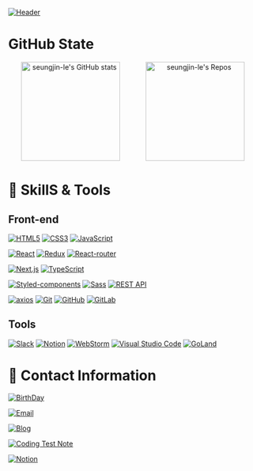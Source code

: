 [![Header](https://capsule-render.vercel.app/api?type=Waving&color=575763&height=250&section=header&text=SeungJin%20Lee&fontSize=60&fontColor=ffffff)](https://github.com/seungjin-le)


# GitHub State

<p align="center">
  <img src="https://github-readme-stats.vercel.app/api?username=seungjin-le&show_icons=true&theme=dark&include_all_commits=true&count_private=true" alt="seungjin-le's GitHub stats" height="200" style="padding-right: 3rem"/>
  <img src="https://github-readme-stats.vercel.app/api/top-langs/?username=seungjin-le&langs_count=10&layout=compact&theme=dark" alt="seungjin-le's Repos" height="200" />
</p>


<!-- State 테마 수정 https://github.com/anuraghazra/github-readme-stats/blob/master/themes/README.md -->

# :wrench: SkillS & Tools

## Front-end

[![HTML5](https://img.shields.io/badge/HTML5-%23E34F26.svg?style=for-the-badge&logo=html5&logoColor=white)](https://developer.mozilla.org/en-US/docs/Web/Guide/HTML/HTML5) [![CSS3](https://img.shields.io/badge/CSS3-%231572B6.svg?style=for-the-badge&logo=css3&logoColor=white)](https://developer.mozilla.org/en-US/docs/Web/CSS)  [![JavaScript](https://img.shields.io/badge/JavaScript-%23323330.svg?style=for-the-badge&logo=javascript&logoColor=%23F7DF1E)](https://developer.mozilla.org/en-US/docs/Web/JavaScript)  

[![React](https://img.shields.io/badge/React-%2320232a.svg?style=for-the-badge&logo=react&logoColor=%2361DAFB)](https://reactjs.org/)  [![Redux](https://img.shields.io/badge/Redux-%23593d88.svg?style=for-the-badge&logo=redux&logoColor=white)](https://redux.js.org/) [![React-router](https://img.shields.io/badge/React_Router-CA4245?style=for-the-badge&logo=react-router&logoColor=white)](https://reactrouter.com/)

[![Next.js](https://img.shields.io/badge/Next.js-000000?style=for-the-badge&logo=next.js&logoColor=white)](https://nextjs.org/) [![TypeScript](https://img.shields.io/badge/TypeScript-%23007ACC.svg?style=for-the-badge&logo=typescript&logoColor=white)](https://www.typescriptlang.org/)

[![Styled-components](https://img.shields.io/badge/styled--components-DB7093?style=for-the-badge&logo=styled-components&logoColor=white)](https://styled-components.com/)  [![Sass](https://img.shields.io/badge/Sass-%23CC6699.svg?style=for-the-badge&logo=sass&logoColor=white)](https://sass-lang.com/) [![REST API](https://img.shields.io/badge/REST-02569B?style=for-the-badge&logo=rest&logoColor=white)](https://restfulapi.net/) 

[![axios](https://img.shields.io/badge/axios-%230a0a0a.svg?style=for-the-badge&logo=axios&logoColor=white)](https://axios-http.com/) [![Git](https://img.shields.io/badge/Git-%23F05033.svg?style=for-the-badge&logo=git&logoColor=white)](https://git-scm.com/) [![GitHub](https://img.shields.io/badge/GitHub-%23121011.svg?style=for-the-badge&logo=github&logoColor=white)](https://github.com/) [![GitLab](https://img.shields.io/badge/GitLab-%23181717.svg?style=for-the-badge&logo=gitlab&logoColor=white)](https://gitlab.com/)



## Tools

[![Slack](https://img.shields.io/badge/Slack-4A154B?style=for-the-badge&logo=slack&logoColor=white)](https://slack.com/)
[![Notion](https://img.shields.io/badge/Notion-000000?style=for-the-badge&logo=notion&logoColor=white)](https://www.notion.so/)
[![WebStorm](https://img.shields.io/badge/WebStorm-181717?style=for-the-badge&logo=WebStorm&logoColor=white)](https://www.jetbrains.com/webstorm/)
[![Visual Studio Code](https://img.shields.io/badge/Visual%20Studio%20Code-007ACC?style=for-the-badge&logo=visual-studio-code&logoColor=white)](https://code.visualstudio.com/)
[![GoLand](https://img.shields.io/badge/GoLand-34C27B?style=for-the-badge&logo=GoLand&logoColor=white)](https://www.jetbrains.com/go/)


# :man: Contact Information

[![BirthDay](https://img.shields.io/badge/BirthDay-1997.06.18-blue?style=for-the-badge&logoWidth=20&border-radius=12)](#)

[![Email](https://img.shields.io/badge/Email-dltmdwls154%40gmail.com-brightgreen?style=for-the-badge&logoWidth=20&border-radius=12)](mailto:dltmdwls154@gmail.com)

[![Blog](https://img.shields.io/badge/Blog-GitPage-orange?style=for-the-badge&logoWidth=20&border-radius=12)](https://seungjin-le.github.io/)

[![Coding Test Note](https://img.shields.io/badge/Coding_Test_Note-GitHub_Note-red?style=for-the-badge&logoWidth=20&border-radius=12)](https://seungjin-le.github.io/categories/codingtest/)

[![Notion](https://img.shields.io/badge/Notion-Notion_Page-blueviolet?style=for-the-badge&logoWidth=20&border-radius=12)](https://nasal-liver-b6b.notion.site/09696828711d488a99c30476205d0794)


  
  





